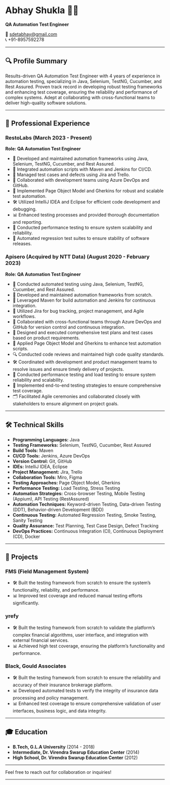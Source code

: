 
# Abhay Shukla 👨‍💻

**QA Automation Test Engineer**

📧 sdetabhay@gmail.com  
📞 +91-8957592278  

---

## 🔍 **Profile Summary**

Results-driven QA Automation Test Engineer with 4 years of experience in automation testing, specializing in Java, Selenium, TestNG, Cucumber, and Rest Assured. Proven track record in developing robust testing frameworks and enhancing test coverage, ensuring the reliability and performance of complex systems. Adept at collaborating with cross-functional teams to deliver high-quality software solutions.

---

## 💼 **Professional Experience**

### RestoLabs (March 2023 - Present)
**Role: QA Automation Test Engineer**

- 📄 Developed and maintained automation frameworks using Java, Selenium, TestNG, Cucumber, and Rest Assured.
- 🔄 Integrated automation scripts with Maven and Jenkins for CI/CD.
- 📝 Managed test cases and defects using Jira and Trello.
- 🤝 Collaborated with development teams using Azure DevOps and GitHub.
- 📐 Implemented Page Object Model and Gherkins for robust and scalable test automation.
- 🛠️ Utilized IntelliJ IDEA and Eclipse for efficient code development and debugging.
- 📊 Enhanced testing processes and provided thorough documentation and reporting.
- 🚀 Conducted performance testing to ensure system scalability and reliability.
- 🔧 Automated regression test suites to ensure stability of software releases.

### Apisero (Acquired by NTT Data) (August 2020 - February 2023)
**Role: QA Automation Test Engineer**

- 📄 Conducted automated testing using Java, Selenium, TestNG, Cucumber, and Rest Assured.
- 🔨 Developed and maintained automation frameworks from scratch.
- 🔄 Leveraged Maven for build automation and Jenkins for continuous integration.
- 📝 Utilized Jira for bug tracking, project management, and Agile workflows.
- 🤝 Collaborated with cross-functional teams through Azure DevOps and GitHub for version control and continuous integration.
- 🧪 Designed and executed comprehensive test plans and test cases based on product requirements.
- 📐 Applied Page Object Model and Gherkins to enhance test automation scripts.
- 🔍 Conducted code reviews and maintained high code quality standards.
- 🛠️ Coordinated with development and product management teams to resolve issues and ensure timely delivery of projects.
- 🚀 Conducted performance testing and load testing to ensure system reliability and scalability.
- 🔧 Implemented end-to-end testing strategies to ensure comprehensive test coverage.
- 🗂️ Facilitated Agile ceremonies and collaborated closely with stakeholders to ensure alignment on project goals.

---

## 🛠️ **Technical Skills**

- **Programming Languages:** Java
- **Testing Frameworks:** Selenium, TestNG, Cucumber, Rest Assured
- **Build Tools:** Maven
- **CI/CD Tools:** Jenkins, Azure DevOps
- **Version Control:** Git, GitHub
- **IDEs:** IntelliJ IDEA, Eclipse
- **Project Management:** Jira, Trello
- **Collaboration Tools:** Miro, Figma
- **Testing Approaches:** Page Object Model, Gherkins
- **Performance Testing:** Load Testing, Stress Testing
- **Automation Strategies:** Cross-browser Testing, Mobile Testing (Appium), API Testing (RestAssured)
- **Automation Techniques:** Keyword-driven Testing, Data-driven Testing (DDT), Behavior-driven Development (BDD)
- **Continuous Testing:** Automated Regression Testing, Smoke Testing, Sanity Testing
- **Quality Assurance:** Test Planning, Test Case Design, Defect Tracking
- **DevOps Practices:** Continuous Integration (CI), Continuous Deployment (CD), Docker

---

## 🚀 **Projects**

### FMS (Field Management System)
- 🛠️ Built the testing framework from scratch to ensure the system’s functionality, reliability, and performance.
- 📊 Improved test coverage and reduced manual testing efforts significantly.

### yrefy
- 🛠️ Built the testing framework from scratch to validate the platform’s complex financial algorithms, user interface, and integration with external financial services.
- 📊 Achieved high test coverage, ensuring the platform’s functionality and performance.

### Black, Gould Associates
- 🛠️ Built the testing framework from scratch to ensure the reliability and accuracy of their insurance brokerage platform.
- 📊 Developed automated tests to verify the integrity of insurance data processing and policy management.
- 📊 Enhanced test coverage to ensure comprehensive validation of user interfaces, business logic, and data integrity.

---

## 🎓 **Education**

- **B.Tech, G.L.A University** (2014 - 2018)
- **Intermediate, Dr. Virendra Swarup Education Center** (2014)
- **High School, Dr. Virendra Swarup Education Center** (2012)

---

Feel free to reach out for collaboration or inquiries!

---
